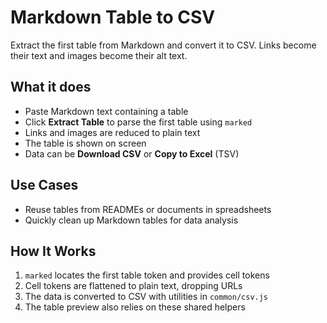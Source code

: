 # Markdown Table to CSV

Extract the first table from Markdown and convert it to CSV. Links become their text and images become their alt text.

## What it does

- Paste Markdown text containing a table
- Click **Extract Table** to parse the first table using `marked`
- Links and images are reduced to plain text
- The table is shown on screen
- Data can be **Download CSV** or **Copy to Excel** (TSV)

## Use Cases

- Reuse tables from READMEs or documents in spreadsheets
- Quickly clean up Markdown tables for data analysis

## How It Works

1. `marked` locates the first table token and provides cell tokens
2. Cell tokens are flattened to plain text, dropping URLs
3. The data is converted to CSV with utilities in `common/csv.js`
4. The table preview also relies on these shared helpers
